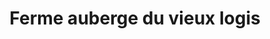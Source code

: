 ---
title: "Ferme auberge du vieux logis"
url: /lenax/ferme-auberge-du-vieux-logis/
shop: Hofladen
---